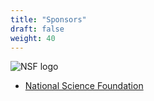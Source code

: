 ```yaml
---
title: "Sponsors"
draft: false
weight: 40
---
```


![NSF logo](/img/nsf.png?width=50&height=50)

- [National Science Foundation](https://www.nsf.gov/)

